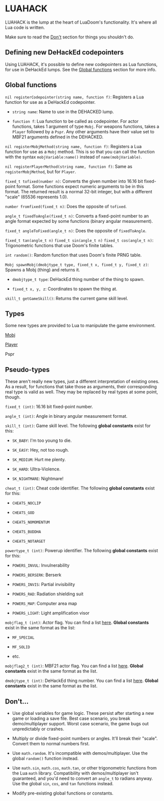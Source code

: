 # LUAHACK

LUAHACK is the lump at the heart of LuaDoom's functionality. It's where all Lua code is written.

Make sure to read the [Don't](#dont) section for things you shouldn't do.

## Defining new DeHackEd codepointers

Using LUAHACK, it's possible to define new codepointers as Lua functions, for use in DeHackEd lumps. See the [Global functions](#global-functions) section for more info.

## Global functions

`nil registerCodepointer(string name, function f)`: Registers a Lua function for use as a DeHackEd codepointer.

 - `string name`: Name to use in the DEHACKED lump.

 - `function f`: Lua function to be called as codepointer. For actor functions, takes 1 argument of type `Mobj`. For weapons functions, takes a `Player` followed by a `Pspr`. Any other arguments have their value set to MBF21 arguments defined in the DEHACKED.

`nil registerMobjMethod(string name, function f)`: Registers a Lua function for use as a `Mobj` method. This is so that you can call the function with the syntax `mobjVariable:name()` instead of `name(mobjVariable)`.

`nil registerPlayerMethod(string name, function f)`: Same as `registerMobjMethod`, but for `Player`.

`fixed_t tofixed(number n)`: Converts the given number into 16.16 bit fixed-point format. Some functions expect numeric arguments to be in this format. The returned result is a normal 32-bit integer, but with a different "scale" (65536 represents 1.0).

`number fromfixed(fixed_t n)`: Does the opposite of `tofixed`.

`angle_t fixedToAngle(fixed_t n)`: Converts a fixed-point number to an angle format expected by some functions (binary angular measurement).

`fixed_t angleToFixed(angle_t n)`: Does the opposite of `fixedToAngle`.

`fixed_t tan(angle_t n)`
`fixed_t sin(angle_t n)`
`fixed_t cos(angle_t n)`: Trigonometric functions that use Doom's finite tables.

`int random()`: Random function that uses Doom's finite PRNG table.

`Mobj spawnMobj(dmobjtype_t type, fixed_t x, fixed_t y, fixed_t z)`: Spawns a Mobj (thing) and returns it.

- `dmobjtype_t type`: DeHackEd thing number of the thing to spawn.

- `fixed_t x, y, z`: Coordinates to spawn the thing at.

`skill_t getGameSkill()`: Returns the current game skill level.

## Types

Some new types are provided to Lua to manipulate the game environment.

[Mobj](mobj.md)

[Player](player.md)

Pspr

## Pseudo-types

These aren't really new types, just a different interpretation of existing ones. As a result, for functions that take those as arguments, their corresponding real type is valid as well. They may be replaced by real types at some point, though.

`fixed_t (int)`: 16.16 bit fixed-point number.

`angle_t (int)`: Angle in binary angular measurement format.

`skill_t (int)`: Game skill level. The following **global constants** exist for this:

- `SK_BABY`: I'm too young to die.

- `SK_EASY`: Hey, not too rough.

- `SK_MEDIUM`: Hurt me plenty.

- `SK_HARD`: Ultra-Violence.

- `SK_NIGHTMARE`: Nightmare!

`cheat_t (int)`: Cheat code identifier. The following **global constants** exist for this:

- `CHEATS_NOCLIP`

- `CHEATS_GOD`

- `CHEATS_NOMOMENTUM`

- `CHEATS_BUDDHA`

- `CHEATS_NOTARGET`

`powertype_t (int)`: Powerup identifier. The following **global constants** exist for this:

- `POWERS_INVUL`: Invulnerability

- `POWERS_BERSERK`: Berserk

- `POWERS_INVIS`: Partial invisibility

- `POWERS_RAD`: Radiation shielding suit

- `POWERS_MAP`: Computer area map

- `POWERS_LIGHT`: Light amplification visor

`mobjflag_t (int)`: Actor flag. You can find a list [here](/src/p_mobj.h#L108). **Global constants** exist in the same format as the list:

- `MF_SPECIAL`

- `MF_SOLID`

- etc.

`mobjflag2_t (int)`: MBF21 actor flag. You can find a list [here](/src/p_mobj.h#L202). **Global constants** exist in the same format as the list.

`dmobjtype_t (int)`: DeHackEd thing number. You can find a list [here](/src/info.h#L1294). **Global constants** exist in the same format as the list.

## Don't...

- Use global variables for game logic. These persist after starting a new game or loading a save file. Best case scenario, you break demo/multiplayer support. Worst case scenario, the game bugs out unpredictably or crashes.

- Multiply or divide fixed-point numbers or angles. It'll break their "scale". Convert them to normal numbers first.

- Use `math.random`. It's incompatible with demos/multiplayer. Use the global `random()` function instead.

- Use `math.sin`, `math.cos`, `math.tan`, or other trigonometric functions from the Lua `math` library. Compatibility with demos/multiplayer isn't guaranteed, and you'd need to convert an `angle_t` to radians anyway. Use the global `sin`, `cos`, and `tan` functions instead.

- Modify pre-existing global functions or constants.
